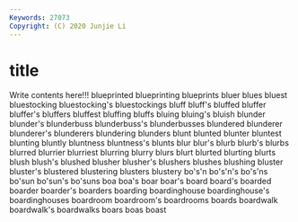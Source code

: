 ```yaml
---
Keywords: 27073
Copyright: (C) 2020 Junjie Li
---
```


# title

Write contents here!!!
blueprinted 
blueprinting 
blueprints 
bluer 
blues 
bluest 
bluestocking 
bluestocking's 
bluestockings
bluff 
bluff's 
bluffed 
bluffer 
bluffer's 
bluffers 
bluffest 
bluffing 
bluffs 
bluing
bluing's 
bluish 
blunder 
blunder's 
blunderbuss 
blunderbuss's 
blunderbusses 
blundered 
blunderer 
blunderer's
blunderers 
blundering 
blunders 
blunt 
blunted 
blunter 
bluntest 
blunting 
bluntly 
bluntness
bluntness's 
blunts 
blur 
blur's 
blurb 
blurb's 
blurbs 
blurred 
blurrier 
blurriest
blurring 
blurry 
blurs 
blurt 
blurted 
blurting 
blurts 
blush 
blush's 
blushed
blusher 
blusher's 
blushers 
blushes 
blushing 
bluster 
bluster's 
blustered 
blustering 
blusters
blustery 
bo's'n 
bo's'n's 
bo's'ns 
bo'sun 
bo'sun's 
bo'suns 
boa 
boa's 
boar
boar's 
board 
board's 
boarded 
boarder 
boarder's 
boarders 
boarding 
boardinghouse 
boardinghouse's
boardinghouses 
boardroom 
boardroom's 
boardrooms 
boards 
boardwalk 
boardwalk's 
boardwalks 
boars 
boas
boast 
